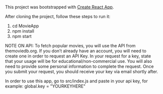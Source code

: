 This project was bootstrapped with [Create React App](https://github.com/facebook/create-react-app).

After cloning the project, follow these steps to run it:

1. cd MovieApp
2. npm install
3. npm start

NOTE ON API:
To fetch popular movies, you will use the API from themoviedb.org.
If you don’t already have an account, you will need to create one in order to request an API Key. 
In your request for a key, state that your usage will be for educational/non-commercial use. You will also need to provide some personal information to complete the request. Once you submit your request, you should receive your key via email shortly after.

In order to use this app, go to src/index.js and paste in your api key, for example:
global.key = "YOURKEYHERE"